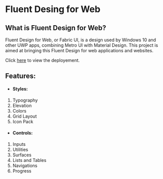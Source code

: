 # Fluent Desing for Web

## What is Fluent Design for Web?
Fluent Design for Web, or Fabric UI, is a design used by Windows 10 and other UWP apps, combining Metro UI with Material Design. This project is aimed at bringing this Fluent Design for web applications and websites.

Click [here](https://fluentdesignforweb.github.io/) to view the deployement.

## Features:
- #### Styles:
1. Typography
2. Elevation
3. Colors
4. Grid Layout
5. Icon Pack

- #### Controls:
1. Inputs 
2. Utilities
3. Surfaces
4. Lists and Tables
5. Navigations
6. Progress
